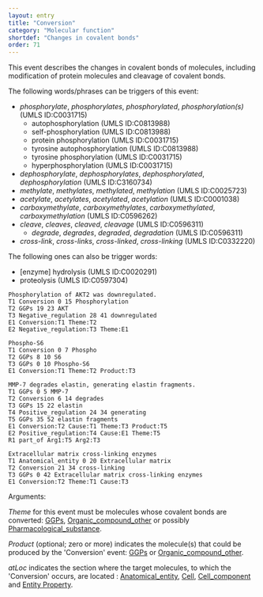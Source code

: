 ```yaml
---
layout: entry
title: "Conversion"
category: "Molecular function"
shortdef: "Changes in covalent bonds"
order: 71
---
```


<!---
This event is based on the <a href="http://www.nactem.ac.uk/meta-knowledge/">GENIA-Meta-knowledge corpus</a> at <a href="http://www.nactem.ac.uk/">NaCTeM</a>.
--->

This event describes the changes in covalent bonds of molecules, including modification of protein molecules and cleavage of covalent bonds.

The following words/phrases can be triggers of this event:

- *phosphorylate*, *phosphorylates*, *phosphorylated*, *phosphorylation(s)* (UMLS ID:C0031715)
  - autophosphorylation (UMLS ID:C0813988)
  - self-phosphorylation (UMLS ID:C0813988)
  - protein phosphorylation (UMLS ID:C0031715)
  - tyrosine autophosphorylation (UMLS ID:C0813988)
  - tyrosine phosphorylation (UMLS ID:C0031715)
  - hyperphosphorylation (UMLS ID:C0031715)
- *dephosphorylate*, *dephosphorylates*, *dephosphorylated*, *dephosphorylation* (UMLS ID:C3160734)
- *methylate*, *methylates*, *methylated*, *methylation* (UMLS ID:C0025723)
- *acetylate*, *acetylates*, *acetylated*, *acetylation* (UMLS ID:C0001038)
- *carboxymethylate*, *carboxymethylates*, *carboxymethylated*, *carboxymethylation* (UMLS ID:C0596262)
- *cleave*, *cleaves*, *cleaved*, *cleavage* (UMLS ID:C0596311)
  - *degrade*, *degrades*, *degraded*, *degradation*  (UMLS ID:C0596311)
- *cross-link*, *cross-links*, *cross-linked*, *cross-linking* (UMLS ID:C0332220)


The following ones can also be trigger words:
- [enzyme] hydrolysis  (UMLS ID:C0020291)
- proteolysis (UMLS ID:C0597304)

~~~ ann
Phosphorylation of AKT2 was downregulated.
T1 Conversion 0 15 Phosphorylation
T2 GGPs 19 23 AKT
T3 Negative_regulation 28 41 downregulated
E1 Conversion:T1 Theme:T2
E2 Negative_regulation:T3 Theme:E1
~~~
~~~ ann
Phospho-S6
T1 Conversion 0 7 Phospho
T2 GGPs 8 10 S6
T3 GGPs 0 10 Phospho-S6
E1 Conversion:T1 Theme:T2 Product:T3
~~~
~~~ ann
MMP-7 degrades elastin, generating elastin fragments.
T1 GGPs 0 5 MMP-7
T2 Conversion 6 14 degrades
T3 GGPs 15 22 elastin
T4 Positive_regulation 24 34 generating
T5 GGPs 35 52 elastin fragments
E1 Conversion:T2 Cause:T1 Theme:T3 Product:T5
E2 Positive_regulation:T4 Cause:E1 Theme:T5
R1 part_of Arg1:T5 Arg2:T3
~~~
~~~ ann
Extracellular matrix cross-linking enzymes
T1 Anatomical_entity 0 20 Extracellular matrix
T2 Conversion 21 34 cross-linking
T3 GGPs 0 42 Extracellular matrix cross-linking enzymes
E1 Conversion:T2 Theme:T1 Cause:T3
~~~

Arguments:

*Theme* for this event must be molecules whose covalent bonds are converted: [GGPs](), [Organic_compound_other]() or possibly [Pharmacological_substance]().

*Product* (optional; zero or more) indicates the molecule(s) that could be produced by the 'Conversion' event: [GGPs]() or [Organic_compound_other](). 

*atLoc* indicates the section where the target molecules, to which the 'Conversion' occurs, are located : [Anatomical_entity](), [Cell](), [Cell_component]() and [Entity Property]().

<!---
The *atLoc*, *fromLoc* and *toLoc* for this event must be [Subject](), [Anatomical_entity](), [Cell](), [Cell_component]() and [Entity Property]().

The other arguments, such as *Cause*, *Theme*, *Participant*, and *Product*, for this event can be any entities or events.
--->

<!--details-->



